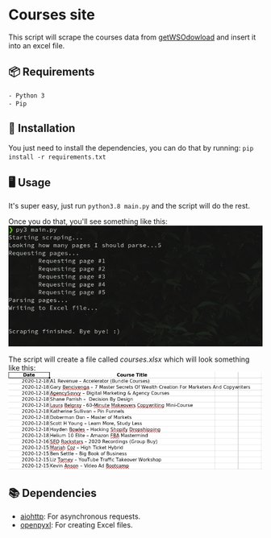 # Courses site

This script will scrape the courses data from [getWSOdowload](https://www.getwsodo.com/all-courses-table/) and insert it into an excel file.

## 📦 Requirements
```
- Python 3
- Pip
```

## 🔧 Installation

You just need to install the dependencies, you can do that by running: `pip install -r requirements.txt`

## 🖥️ Usage

It's super easy, just run `python3.8 main.py` and the script will do the rest.

Once you do that, you'll see something like this:
![Shell](./example.png)

The script will create a file called _courses.xlsx_ which will look something like this:
![Excel](./example_excel.png)

## 📚 Dependencies

* [aiohttp](https://github.com/aio-libs/aiohttp): For asynchronous requests.
* [openpyxl](https://github.com/chronossc/openpyxl): For creating Excel files.
